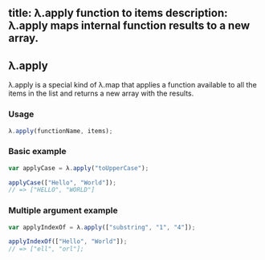 title: λ.apply function to items
description: λ.apply maps internal function results to a new array.
---

## λ.apply

λ.apply is a special kind of λ.map that applies a function available to all the items in the list and returns a new array with the results.

### Usage

```js
λ.apply(functionName, items);
```

### Basic example

```js
var applyCase = λ.apply("toUpperCase");

applyCase(["Hello", "World"]);
// => ["HELLO", "WORLD"]
```

### Multiple argument example

```js
var applyIndexOf = λ.apply(["substring", "1", "4"]);

applyIndexOf(["Hello", "World"]);
// => ["ell", "orl"];
```
